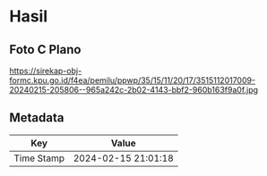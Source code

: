 # Hasil

## Foto C Plano

https://sirekap-obj-formc.kpu.go.id/f4ea/pemilu/ppwp/35/15/11/20/17/3515112017009-20240215-205806--965a242c-2b02-4143-bbf2-960b163f9a0f.jpg


## Metadata

| Key        | Value               |
| ---------- | ------------------- |
| Time Stamp | 2024-02-15 21:01:18 |



